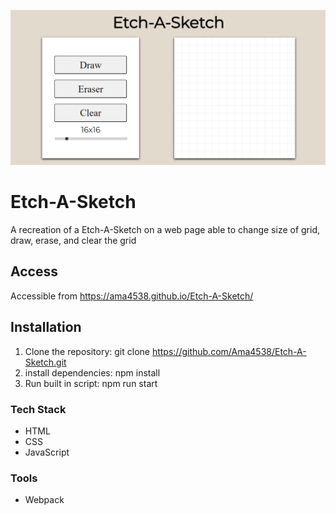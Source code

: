 ![Screenshot](./Image/Screenshot.png)

# Etch-A-Sketch
A recreation of a Etch-A-Sketch on a web page able to change size of grid, draw, erase, and clear the grid

## Access
Accessible from https://ama4538.github.io/Etch-A-Sketch/

## Installation
1. Clone the repository: git clone https://github.com/Ama4538/Etch-A-Sketch.git
2. install dependencies: npm install
3. Run built in script: npm run start

### Tech Stack
- HTML
- CSS
- JavaScript

### Tools
- Webpack
